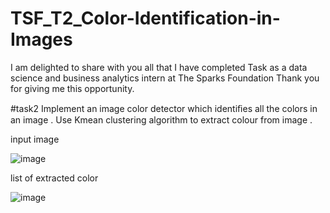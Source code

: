 # TSF_T2_Color-Identification-in-Images
I am delighted to share with you all that I have completed Task as a data science and business analytics intern at The Sparks Foundation
Thank you for giving me this opportunity.

#task2 Implement an image color detector which identiﬁes all the colors in an  image . 
Use Kmean clustering algorithm to extract colour from image .

input image

![image](https://user-images.githubusercontent.com/74374493/126065008-0a883bf2-757c-4519-aebb-f1fe8939744e.png)

list of extracted color

![image](https://user-images.githubusercontent.com/74374493/126065021-c6f94f03-7bc3-49f6-92d1-c7348a2b5143.png)

